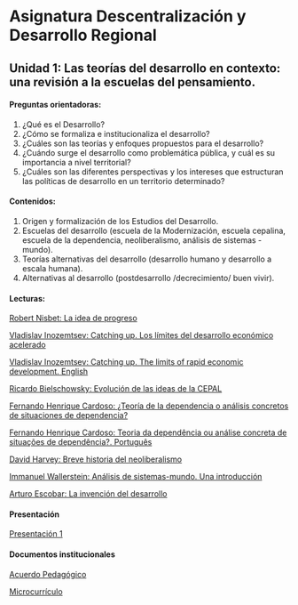 # Asignatura Descentralización y Desarrollo Regional

## Unidad 1: Las teorías del desarrollo en contexto: una revisión a la escuelas del pensamiento. 

#### Preguntas orientadoras:

1. ¿Qué es el Desarrollo? 
2. ¿Cómo se formaliza e institucionaliza el desarrollo? 
3. ¿Cuáles son las teorías y enfoques propuestos para el desarrollo? 
4. ¿Cuándo surge el desarrollo como problemática pública, y cuál es su importancia a nivel territorial?
5. ¿Cuáles son las diferentes perspectivas y los intereses que estructuran las políticas de desarrollo en un territorio determinado?

#### Contenidos:

1.  Origen y formalización de los Estudios del Desarrollo. 
2.  Escuelas del desarrollo (escuela de la Modernización, escuela cepalina, escuela de la dependencia, neoliberalismo, análisis de sistemas - mundo).
3.  Teorías alternativas del desarrollo (desarrollo humano y desarrollo a escala humana).
4.  Alternativas al desarrollo (postdesarrollo /decrecimiento/ buen vivir).

#### Lecturas: 

[Robert Nisbet: La idea de progreso](1laideadeprogreso.pdf)

[Vladislav Inozemtsev: Catching up. Los límites del desarrollo económico acelerado](2catchingup.pdf)

[Vladislav Inozemtsev: Catching up. The limits of rapid economic development. English](2catchingupenglish.pdf)

[Ricardo Bielschowsky: Evolución de las ideas de la CEPAL](3cepal.pdf)

[Fernando Henrique Cardoso: ¿Teoría de la dependencia o análisis concretos de situaciones de dependencia?](4teoriadeladep.pdf)

[Fernando Henrique Cardoso: Teoria da dependência ou análise concreta de situações de dependência?. Português](4teoriadadependencia.pdf)

[David Harvey: Breve historia del neoliberalismo](5brevehistoriadelneoliberalismo.pdf)

[Immanuel Wallerstein: Análisis de sistemas-mundo. Una introducción](6ansistmundo.pdf)

[Arturo Escobar: La invención del desarrollo](7lainvdeldllo.pdf)

#### Presentación

[Presentación 1](PPT.pdf)

#### Documentos institucionales

[Acuerdo Pedagógico](ACUERDO.pdf)

[Microcurrículo](MICROCRR.pdf)





















